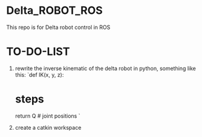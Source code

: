 # Delta_ROBOT_ROS
This repo is for Delta robot control in ROS

# TO-DO-LIST
1. rewrite the inverse kinematic of the delta robot in python, something like this:
`def IK(x, y, z):
    # steps
    
    return Q # joint positions
 `
 
 2. create a catkin workspace
 
